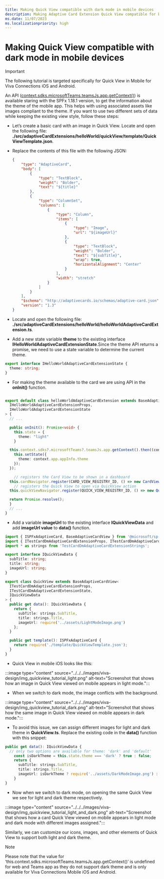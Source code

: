 ```yaml
---
title: Making Quick View compatible with dark mode in mobile devices
description: Making Adaptive Card Extension Quick View compatible for both dark and light mode by using different resources for both scenarios.
ms.date: 11/07/2023
ms.localizationpriority: high
---
```

# Making Quick View compatible with dark mode in mobile devices

> [!IMPORTANT]
> The following tutorial is targeted specifically for Quick View in Mobile for Viva Connections iOS and Android.

An API ([context.sdks.microsoftTeams.teamsJs.app.getContext()](/javascript/api/sp-adaptive-card-extension-base/ipartialsdks?view=sp-typescript-latest)) is available staring with the SPFx 1.18.1 version, to get the information about the theme of the mobile app. This helps with using associated assets like images compliant to the theme. If you want to use two different sets of data while keeping the existing view style, follow these steps:

- Let’s create a basic card with an image in Quick View. Locate and open the following file: **./src/adaptiveCardExtensions/helloWorld/quickView/template/QuickViewTemplate.json**.
- Replace the contents of this file with the following JSON:

    ```json
    {
        "type": "AdaptiveCard",
        "body": [
            {
                "type": "TextBlock",
                "weight": "Bolder",
                "text": "${title}"
            },
            {
                "type": "ColumnSet",
                "columns": [
                    {
                        "type": "Column",
                        "items": [
                            {
                                "type": "Image",
                                "url": "${imageUrl}"
                            },
                            {
                                "type": "TextBlock",
                                "weight": "Bolder",
                                "text": "${subTitle}",
                                "wrap": true,
                                "horizontalAlignment": "Center"
                            }
                        ],
                        "width": "stretch"
                    }
                ]
            }
        ],
        "$schema": "http://adaptivecards.io/schemas/adaptive-card.json",
        "version": "1.3"
    }
    ```

- Locate and open the following file: **./src/adaptiveCardExtensions/helloWorld/helloWorldAdaptiveCardExtension.ts**.
- Add a new state variable **theme** to the existing interface **IHelloWorldAdaptiveCardExtensionState**.Since the theme  API returns a promise, we need to use a state variable to determine the current theme.

```typescript
export interface IHelloWorldAdaptiveCardExtensionState {
  theme: string;
}
```

- For making the theme available to the card we are using API in the **onInit()** function.

```typescript

export default class helloWorldAdaptiveCardExtension extends BaseAdaptiveCardExtension<
  IHelloWorldAdaptiveCardExtensionProps,
  IHelloWorldAdaptiveCardExtensionState
> {
  // ...

  public onInit(): Promise<void> {
    this.state = {
      theme: "light"
    }

  this.context.sdks?.microsoftTeams?.teamsJs.app.getContext().then((context) => {
    this.setState({
      theme: context.app.appInfo.theme
    });
  });

    // registers the Card View to be shown in a dashboard
  this.cardNavigator.register(CARD_VIEW_REGISTRY_ID, () => new CardView());
    // registers the Quick View to open via QuickView action
  this.quickViewNavigator.register(QUICK_VIEW_REGISTRY_ID, () => new QuickView());

  return Promise.resolve();
  }
  // ...
}
```

- Add a variable **imageUrl** to the existing interface **IQuickViewData** and add **imageUrl value** to **data()** function.

```typescript
import { ISPFxAdaptiveCard, BaseAdaptiveCardView } from '@microsoft/sp-adaptive-card-extension-base';
import { ITestCardDmAdaptiveCardExtensionProps, ITestCardDmAdaptiveCardExtensionState } from '../TestCardDmAdaptiveCardExtension';
import * as strings from 'TestCardDmAdaptiveCardExtensionStrings';

export interface IQuickViewData {
  subTitle: string;
  title: string;
  imageUrl: string;
}

export class QuickView extends BaseAdaptiveCardView<
  ITestCardDmAdaptiveCardExtensionProps,
  ITestCardDmAdaptiveCardExtensionState,
  IQuickViewData
> {
  public get data(): IQuickViewData {
    return {
      subTitle: strings.SubTitle,
      title: strings.Title,
      imageUrl: require('../assets/LightModeImage.png')
    };
  }

  public get template(): ISPFxAdaptiveCard {
    return require('./template/QuickViewTemplate.json');
  }
}
```

- Quick View in mobile iOS looks like this:

:::image type="content" source="../../../images/viva-design/img_quickview_tutorial_light.png" alt-text="Screenshot that shows how an image in Quick View viewed on mobile appears in light mode.":::

- When we switch to dark mode, the image conflicts with the background.

:::image type="content" source="../../../images/viva-design/img_quickview_tutorial_dark.png" alt-text="Screenshot that shows how the same image in Quick View viewed on mobile appears in dark mode.":::

- To avoid this issue, we can assign different images for light and dark theme in **QuickView.ts**. Replace the existing code in the **data()** function with this snippet:

```typescript
public get data(): IQuickViewData {
  // only two options are available for theme: 'dark' and 'default'
    const isDarkTheme = this.state.theme === 'dark' ? true : false;
    return {
      subTitle: strings.SubTitle,
      title: strings.Title,
      imageUrl: isDarkTheme ? require('../assets/DarkModeImage.png') : require('../assets/LightModeImage.png')
    }
}
```

- Now when we switch to dark mode, on opening the same Quick View we see for light and dark theme respectively.

:::image type="content" source="../../../images/viva-design/img_quickview_tutorial_light_and_dark.png" alt-text="Screenshot that shows how a card Quick View viewed on mobile appears in light mode and dark mode with different images assigned.":::

Similarly, we can customize our icons, images, and other elements of Quick View to support both light and dark theme.

> [!NOTE]
> Please note that the value for ‘this.context.sdks.microsoftTeams.teamsJs.app.getContext()’ is undefined for web and Teams app as they do not support dark theme and is only available for Viva Connections Mobile iOS and Android.
